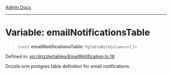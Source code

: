 [Admin Docs](/)

***

# Variable: emailNotificationsTable

> `const` **emailNotificationsTable**: `PgTableWithColumns`\<\{ \}\>

Defined in: [src/drizzle/tables/EmailNotification.ts:18](https://github.com/Sourya07/talawa-api/blob/3df16fa5fb47e8947dc575f048aef648ae9ebcf8/src/drizzle/tables/EmailNotification.ts#L18)

Drizzle orm postgres table definition for email notifications.
